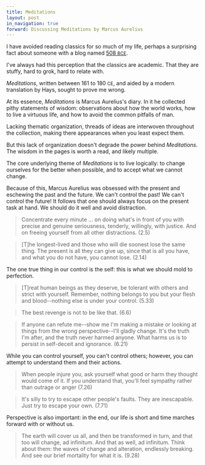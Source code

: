 ```yaml
---
title: Meditations
layout: post
in_navigation: true
forward: Discussing Meditations by Marcus Aurelius
---
```


I have avoided reading classics for so much of my life, perhaps a surprising fact about someone with a blog named [508 <small>BCE</small>](https://en.wikipedia.org/wiki/Athenian_democracy).

I've always had this perception that the classics are academic. That they are stuffy, hard to grok, hard to relate with.

*Meditations*, written between 161 to 180 <small>CE</small>, and aided by a modern translation by Hays, sought to prove me wrong.

At its essence, *Meditations* is Marcus Aurelius's diary. In it he collected pithy statements of wisdom: observations about how the world works, how to live a virtuous life, and how to avoid the common pitfalls of man.

Lacking thematic organization, threads of ideas are interwoven throughout the collection, making there appearances when you least expect them.

But this lack of organization doesn't degrade the power behind *Meditations*. The wisdom in the pages is worth a read, and likely multiple.

The core underlying theme of *Meditations* is to live logically: to change ourselves for the better when possible, and to accept what we cannot change.

Because of this, Marcus Aurelius was obsessed with the present and eschewing the past and the future. We can't control the past! We can't control the future! It follows that one should always focus on the present task at hand. We should do it well and avoid distraction.

> Concentrate every minute ... on doing what's in front of you with precise and genuine seriousness, tenderly, willingly, with justice. And on freeing yourself from all other distractions. (2.5)

> [T]he longest-lived and those who will die soonest lose the same thing. The present is all they can give up, since that is all you have, and what you do not have, you cannot lose. (2.14)

The one true thing in our control is the self: this is what we should mold to perfection.

> [T]reat human beings as they deserve, be tolerant with others and strict with yourself. Remember, nothing belongs to you but your flesh and blood--nothing else is under your control. (5.33)

> The best revenge is not to be like that. (6.6)

> If anyone can refute me--show me I'm making a mistake or looking at things from the wrong perspective--I'll gladly change. It's the truth I'm after, and the truth never harmed anyone. What harms us is to persist in self-deceit and ignorance. (6.21)

While you can control yourself, you can't control others; however, you can attempt to understand them and their actions.

> When people injure you, ask yourself what good or harm they thought would come of it. If you understand that, you'll feel sympathy rather than outrage or anger (7.26)

> It's silly to try to escape other people's faults. They are inescapable. Just try to escape your own. (7.71)

Perspective is also important: in the end, our life is short and time marches forward with or without us.

> The earth will cover us all, and then be transformed in turn, and that too will change, ad infinitum. And that as well, ad infinitum. Think about them: the waves of change and alteration, endlessly breaking. And see our brief mortality for what it is. (9.28)
